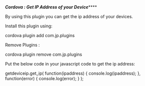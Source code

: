 *************Cordova : Get IP Address of your Device*****************

By using this plugin you can get the ip address of your devices.


Install this plugin using:

cordova plugin add com.jp.plugins



Remove Plugins :

cordova plugin remove com.jp.plugins



Put the below code in your javascript code to get the ip address: 

getdeviceip.get_ip(
	function(ipaddress)
	{
            console.log(ipaddress);
        }, 
	function(error)
	{
            console.log(error);
        }
    );
